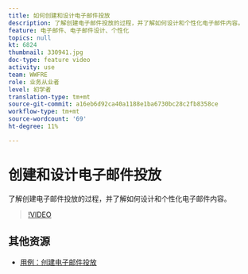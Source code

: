 ```yaml
---
title: 如何创建和设计电子邮件投放
description: 了解创建电子邮件投放的过程，并了解如何设计和个性化电子邮件内容。
feature: 电子邮件、电子邮件设计、个性化
topics: null
kt: 6824
thumbnail: 330941.jpg
doc-type: feature video
activity: use
team: WWFRE
role: 业务从业者
level: 初学者
translation-type: tm+mt
source-git-commit: a16eb6d92ca40a1188e1ba6730bc28c2fb8358ce
workflow-type: tm+mt
source-wordcount: '69'
ht-degree: 11%

---
```



# 创建和设计电子邮件投放

了解创建电子邮件投放的过程，并了解如何设计和个性化电子邮件内容。

>[!VIDEO](https://video.tv.adobe.com/v/330941?quality=12)

## 其他资源

* [用例：创建电子邮件投放](https://experienceleague.adobe.com/docs/campaign-classic/using/designing-content/editing-html-content/use-case)
